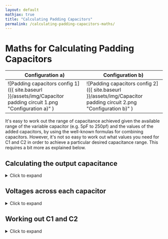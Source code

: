 ```yaml
---
layout: default
mathjax: true
title: "Calculating Padding Capacitors"
permalink: /calculating-padding-capacitors-maths/
---
```

# Maths for Calculating Padding Capacitors

| Configuration a)  | Configuration b) |
| ------------- | ------------- |
| ![Padding capacitors config 1]({{ site.baseurl }}/assets/img/Capacitor padding circuit 1.png "Configuration a)" )  | ![Padding capacitors config 2]({{ site.baseurl }}/assets/img/Capacitor padding circuit 2.png "Configuration b)" )  |

It's easy to work out the range of capacitance achieved given the available range of the variable capacitor (e.g. 5pF to 250pf) and the values of the added capacitors, by using the well-known formulas for combining capacitors. However, it's not so easy to work out what values you need for C1 and C2 in order to achieve a particular desired capacitance range. This requires a bit more as explained below.

## Calculating the output capacitance
<details>
  <summary>Click to expand</summary>
  We can use the well-known formulas for capacitors in parallel $$C=C1+C2$$ and series $$\frac{1}{C}=\frac{1}{C1}+\frac{1}{C2}$$ to work out the outpot capacitance of each configuration for a particular value of its variable capacitor CV:


  For Configiguration a):
      $$Cout=\frac{1}{\frac{1}{CV+C2}+\frac{1}{C1}}$$
  For Configiguration b):
      $$Cout=C2 + \frac{1}{\frac{1}{CV}+\frac{1}{C1}}$$
</details>

## Voltages across each capacitor
<details>
  <summary>Click to expand</summary>
  A capacitive divider is very similar to a resistive divider in that voltages divide according to the ratios of the impedances; higher voltages across higher impedances and vice versa. The maths looks different though because the reactance (equal to the impedance if the capacitor is perfect) is proportinal to the reciprocal of the capacitance. So, for a simple capacitive divider comprising two capacitors C1 and C2 in series, the voltage across C1 is $V1 = Vin\frac{Ctotal}{C1}$ where $Ctotal=\frac{1}{\frac{1}{C1}+\frac{1}{C2}}$
i.e.
  $$V1=\frac{Vin}{1+\frac{C1}{C2}}$$

So, the voltages as a fraction of the voltage across Cout are:

| Capacitor  | Configuration a)  | Configuration b) |
| ------------- | ------------- | ------------- |
| CV | $$\frac{1}{1+\frac{C2+CV}{C1}}$$ | $$\frac{1}{1+\frac{CV}{C1}}$$ |
| C1 | $$\frac{1}{1+\frac{C1}{C2+CV}}$$ | $$\frac{1}{1+\frac{C1}{CV}}$$ |
| C2 | same as V at CV | same as V at Cout |
  
</details>

## Working out C1 and C2
<details>
<summary>Click to expand</summary>

### Configuration a)

Let's look first at the first configuration with the parallel capacitor connected directly across the variable one:

Let's call the capacitance range we need A (min) to B (max) and the capacitance range of the variable capacitor similarly $$\alpha$$ and $$\beta$$.

From the capacitor combination formulas above we can see that

$$\frac{1}{A}=\frac{1}{C1}+\frac{1}{C2+\alpha}$$

for the minimum capacitance, and 

$$\frac{1}{B}=\frac{1}{C1}+\frac{1}{C2+\beta}$$

for the maximum capacitance

Rearranging, 

$$\frac{1}{C1}=\frac{1}{A}-\frac{1}{C2+\alpha}=\frac{1}{B}-\frac{1}{C2+\beta}$$

If we multiply through with $$(C2+\alpha)(C2+\beta)$$, then expand those brackets and gather terms together, we find that the right hand equality (the one that doesn't involve C1) shows C2 in a quadratic equation:

<p>$$\displaylines{(\frac{1}{A}-\frac{1}{B})C2^2 \\\ +(\frac{\alpha}{A}-\frac{\alpha}{B}+\frac{\beta}{A}-\frac{\beta}{B})C2 \\\ +\frac{\alpha\beta}{A}-\frac{\alpha\beta}{B}+\alpha-\beta=0 }$$</p>

Using the standard notation for quadratic coefficients a,b,c we have a quadratic with:

$$a=\frac{1}{A}-\frac{1}{B}$$

$$b=a(\alpha+\beta)$$

$$c=a\alpha\beta+\alpha-\beta$$

... noting that, for convenience, the coefficient a appears in the expressions for coefficients b and c.

Then we can use the standard formula (using only the positive square root)

$$C2=\frac{-b+\sqrt{b^2-4ac}}{2a}$$

To get C2, and then C1 follows easily from 

$$\frac{1}{C1}=\frac{1}{B}+\frac{1}{C2+\beta}$$

### Configuration b)

For the other configuration, the maths is very similar and shows that this time C1 rather than C2 is quadratic with coefficients -

$$a=B-A+\alpha-\beta$$

$$b=(B-A)(\alpha+\beta)$$

$$c=\alpha\beta(B-A)$$

This time we use the *negative* result of the square root to find C1:

$$C1=\frac{-b-\sqrt{b^2-4ac}}{2a}$$

... and then get C2 from 

$$C2=B-\frac{1}{(\frac{1}{C1}+\frac{1}{\beta})}$$

</details>
